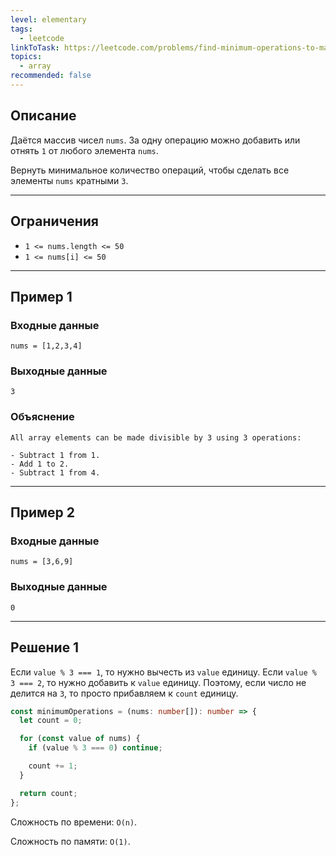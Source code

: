 ```yaml
---
level: elementary
tags:
  - leetcode
linkToTask: https://leetcode.com/problems/find-minimum-operations-to-make-all-elements-divisible-by-three/description/
topics:
  - array
recommended: false
---
```

## Описание

Даётся массив чисел `nums`. За одну операцию можно добавить или отнять `1` от любого элемента `nums`.

Вернуть минимальное количество операций, чтобы сделать все элементы `nums` кратными `3`.

---
## Ограничения

- `1 <= nums.length <= 50`
- `1 <= nums[i] <= 50`

---
## Пример 1

### Входные данные

```
nums = [1,2,3,4]
```
### Выходные данные

```
3
```
### Объяснение

```
All array elements can be made divisible by 3 using 3 operations:

- Subtract 1 from 1.
- Add 1 to 2.
- Subtract 1 from 4.
```

---
## Пример 2

### Входные данные

```
nums = [3,6,9]
```
### Выходные данные

```
0
```

---
## Решение 1

Если `value % 3 === 1`, то нужно вычесть из `value` единицу. Если `value % 3 === 2`, то нужно добавить к `value` единицу. Поэтому, если число не делится на `3`, то просто прибавляем к `count` единицу.

```typescript
const minimumOperations = (nums: number[]): number => {
  let count = 0;

  for (const value of nums) {
    if (value % 3 === 0) continue;

    count += 1;
  }

  return count;
};
```

Сложность по времени: `O(n)`.

Сложность по памяти: `O(1)`.